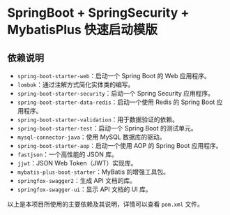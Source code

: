 # SpringBoot + SpringSecurity + MybatisPlus 快速启动模版

## 依赖说明


- `spring-boot-starter-web`：启动一个 Spring Boot 的 Web 应用程序。
- `lombok`：通过注解方式简化实体类的编写。
- `spring-boot-starter-security`：启动一个 Spring Security 应用程序。
- `spring-boot-starter-data-redis`：启动一个使用 Redis 的 Spring Boot 应用程序。
- `spring-boot-starter-validation`：用于数据验证的依赖。
- `spring-boot-starter-test`：启动一个 Spring Boot 的测试单元。
- `mysql-connector-java`：使用 MySQL 数据库的驱动。
- `spring-boot-starter-aop`：启动一个使用 AOP 的 Spring Boot 应用程序。
- `fastjson`：一个高性能的 JSON 库。
- `jjwt`：JSON Web Token（JWT）实现库。
- `mybatis-plus-boot-starter`：MyBatis 的增强工具包。
- `springfox-swagger2`：生成 API 文档的库。
- `springfox-swagger-ui`：显示 API 文档的 UI 库。

以上是本项目所使用的主要依赖及其说明，详情可以查看 `pom.xml` 文件。
